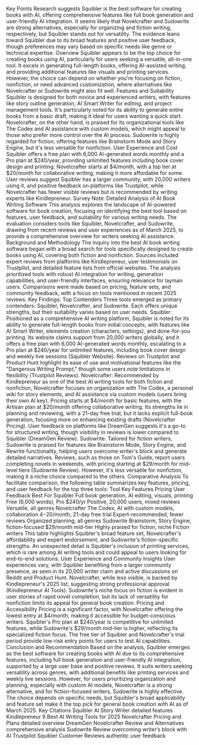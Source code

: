 Key Points
Research suggests Squibler is the best software for creating books with AI, offering comprehensive features like full book generation and user-friendly AI integration.
It seems likely that Novelcrafter and Sudowrite are strong alternatives, especially for organizing and fiction writing, respectively, but Squibler stands out for versatility.
The evidence leans toward Squibler due to its broad features and positive user feedback, though preferences may vary based on specific needs like genre or technical expertise.
Overview
Squibler appears to be the top choice for creating books using AI, particularly for users seeking a versatile, all-in-one tool. It excels in generating full-length books, offering AI-assisted writing, and providing additional features like visuals and printing services. However, the choice can depend on whether you're focusing on fiction, nonfiction, or need advanced customization, where alternatives like Novelcrafter or Sudowrite might also fit well.
Features and Suitability
Squibler is designed for both novice and experienced writers, with features like story outline generation, AI Smart Writer for editing, and project management tools. It's particularly noted for its ability to generate entire books from a basic draft, making it ideal for users wanting a quick start. Novelcrafter, on the other hand, is praised for its organizational tools like The Codex and AI assistance with custom models, which might appeal to those who prefer more control over the AI process. Sudowrite is highly regarded for fiction, offering features like Brainstorm Mode and Story Engine, but it's less versatile for nonfiction.
User Experience and Cost
Squibler offers a free plan with 6,000 AI-generated words monthly and a Pro plan at $240/year, providing unlimited features including book cover design and printing. Novelcrafter starts at $4/month, with a top tier at $20/month for collaborative writing, making it more affordable for some. User reviews suggest Squibler has a larger community, with 20,000 writers using it, and positive feedback on platforms like Trustpilot, while Novelcrafter has fewer visible reviews but is recommended by writing experts like Kindlepreneur.
Survey Note: Detailed Analysis of AI Book Writing Software
This analysis explores the landscape of AI-powered software for book creation, focusing on identifying the best tool based on features, user feedback, and suitability for various writing needs. The evaluation considers tools like Squibler, Novelcrafter, and Sudowrite, drawing from recent reviews and user experiences as of March 2025, to provide a comprehensive overview for writers seeking AI assistance.
Background and Methodology
The inquiry into the best AI book writing software began with a broad search for tools specifically designed to create books using AI, covering both fiction and nonfiction. Sources included expert reviews from platforms like Kindlepreneur, user testimonials on Trustpilot, and detailed feature lists from official websites. The analysis prioritized tools with robust AI integration for writing, generation capabilities, and user-friendly interfaces, ensuring relevance for layman users. Comparisons were made based on pricing, feature sets, and community feedback, with a focus on tools mentioned in recent 2025 reviews.
Key Findings: Top Contenders
Three tools emerged as primary contenders: Squibler, Novelcrafter, and Sudowrite. Each offers unique strengths, but their suitability varies based on user needs.
Squibler: Positioned as a comprehensive AI writing platform, Squibler is noted for its ability to generate full-length books from initial concepts, with features like AI Smart Writer, elements creation (characters, settings), and done-for-you printing. Its website claims support from 20,000 writers globally, and it offers a free plan with 6,000 AI-generated words monthly, escalating to a Pro plan at $240/year for unlimited features, including book cover design and weekly live sessions (Squibler Website). Reviews on Trustpilot and Product Hunt highlight its ease of use and motivational features like the "Dangerous Writing Prompt," though some users note limitations in flexibility (Trustpilot Reviews).
Novelcrafter: Recommended by Kindlepreneur as one of the best AI writing tools for both fiction and nonfiction, Novelcrafter focuses on organization with The Codex, a personal wiki for story elements, and AI assistance via custom models (users bring their own AI key). Pricing starts at $4/month for basic features, with the Artisan plan at $20/month offering collaborative writing. Its strengths lie in planning and reviewing, with a 21-day free trial, but it lacks explicit full-book generation, focusing more on enhancing existing drafts (Novelcrafter Pricing). User feedback on platforms like DreamGen suggests it's a go-to for structured writing, though visibility in reviews is lower compared to Squibler (DreamGen Review).
Sudowrite: Tailored for fiction writers, Sudowrite is praised for features like Brainstorm Mode, Story Engine, and Rewrite functionality, helping users overcome writer's block and generate detailed narratives. Reviews, such as those on Tom's Guide, report users completing novels in weekends, with pricing starting at $29/month for mid-level tiers (Sudowrite Review). However, it's less versatile for nonfiction, making it a niche choice compared to the others.
Comparative Analysis
To facilitate comparison, the following table summarizes key features, pricing, and user feedback for the top three tools:
Tool
Key Features
Pricing
User Feedback
Best For
Squibler
Full book generation, AI editing, visuals, printing
Free (6,000 words), Pro $240/yr
Positive, 20,000 users, mixed reviews
Versatile, all genres
Novelcrafter
The Codex, AI with custom models, collaboration
$4-$20/month, 21-day free trial
Expert-recommended, fewer reviews
Organized planning, all genres
Sudowrite
Brainstorm, Story Engine, fiction-focused
$29/month mid-tier
Highly praised for fiction, niche
Fiction writers
This table highlights Squibler's broad feature set, Novelcrafter's affordability and expert endorsement, and Sudowrite's fiction-specific strengths. An unexpected detail is Squibler's inclusion of printing services, which is rare among AI writing tools and could appeal to users looking for end-to-end solutions.
User Experience and Community Insights
User experiences vary, with Squibler benefiting from a larger community presence, as seen in its 20,000 writer claim and active discussions on Reddit and Product Hunt. Novelcrafter, while less visible, is backed by Kindlepreneur's 2025 list, suggesting strong professional approval (Kindlepreneur AI Tools). Sudowrite's niche focus on fiction is evident in user stories of rapid novel completion, but its lack of versatility for nonfiction limits its appeal for general book creation.
Pricing and Accessibility
Pricing is a significant factor, with Novelcrafter offering the lowest entry at $4/month, making it accessible for budget-conscious writers. Squibler's Pro plan at $240/year is competitive for unlimited features, while Sudowrite's $29/month mid-tier is higher, reflecting its specialized fiction focus. The free tier of Squibler and Novelcrafter's trial period provide low-risk entry points for users to test AI capabilities.
Conclusion and Recommendation
Based on the analysis, Squibler emerges as the best software for creating books with AI due to its comprehensive features, including full book generation and user-friendly AI integration, supported by a large user base and positive reviews. It suits writers seeking versatility across genres, with additional benefits like printing services and weekly live sessions. However, for users prioritizing organization and planning, especially with custom AI models, Novelcrafter is a strong alternative, and for fiction-focused writers, Sudowrite is highly effective. The choice depends on specific needs, but Squibler's broad applicability and feature set make it the top pick for general book creation with AI as of March 2025.
Key Citations
Squibler AI Story Writer detailed features
Kindlepreneur 9 Best AI Writing Tools for 2025
Novelcrafter Pricing and Plans detailed overview
DreamGen Novelcrafter Review and Alternatives comprehensive analysis
Sudowrite Review overcoming writer’s block with AI
Trustpilot Squibler Customer Reviews authentic user feedback